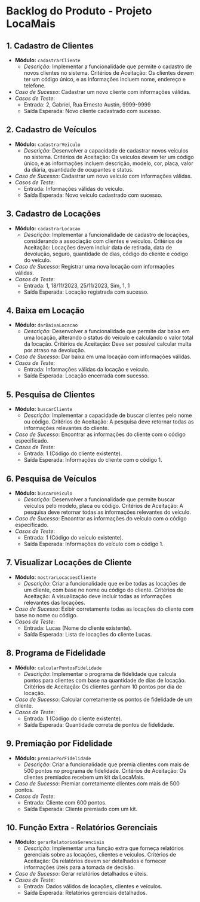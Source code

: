 # Backlog do Produto - Projeto LocaMais

## 1. Cadastro de Clientes
   - **Módulo:** `cadastrarCliente`
     - *Descrição*: Implementar a funcionalidade que permite o cadastro de novos clientes no sistema. Critérios de Aceitação: Os clientes devem ter um código único, e as informações incluem nome, endereço e telefone.
   - *Caso de Sucesso*: Cadastrar um novo cliente com informações válidas.
   - *Casos de Teste*:
     - Entrada: 2, Gabriel, Rua Ernesto Austin, 9999-9999
     - Saída Esperada: Novo cliente cadastrado com sucesso.

## 2. Cadastro de Veículos
   - **Módulo:** `cadastrarVeiculo`
     - *Descrição*: Desenvolver a capacidade de cadastrar novos veículos no sistema. Critérios de Aceitação: Os veículos devem ter um código único, e as informações incluem descrição, modelo, cor, placa, valor da diária, quantidade de ocupantes e status.
   - *Caso de Sucesso*: Cadastrar um novo veículo com informações válidas.
   - *Casos de Teste*:
     - Entrada: Informações válidas do veículo.
     - Saída Esperada: Novo veículo cadastrado com sucesso.

## 3. Cadastro de Locações
   - **Módulo:** `cadastrarLocacao`
     - *Descrição*: Implementar a funcionalidade de cadastro de locações, considerando a associação com clientes e veículos. Critérios de Aceitação: Locações devem incluir data de retirada, data de devolução, seguro, quantidade de dias, código do cliente e código do veículo.
   - *Caso de Sucesso*: Registrar uma nova locação com informações válidas.
   - *Casos de Teste*:
     - Entrada: 1, 18/11/2023, 25/11/2023, Sim, 1, 1 
     - Saída Esperada: Locação registrada com sucesso.

## 4. Baixa em Locação
   - **Módulo:** `darBaixaLocacao`
     - *Descrição*: Desenvolver a funcionalidade que permite dar baixa em uma locação, alterando o status do veículo e calculando o valor total da locação. Critérios de Aceitação: Deve ser possível calcular multa por atraso na devolução.
   - *Caso de Sucesso*: Dar baixa em uma locação com informações válidas.
   - *Casos de Teste*:
     - Entrada: Informações válidas da locação e veículo.
     - Saída Esperada: Locação encerrada com sucesso.

## 5. Pesquisa de Clientes
   - **Módulo:** `buscarCliente`
     - *Descrição*: Implementar a capacidade de buscar clientes pelo nome ou código. Critérios de Aceitação: A pesquisa deve retornar todas as informações relevantes do cliente.
   - *Caso de Sucesso*: Encontrar as informações do cliente com o código especificado.
   - *Casos de Teste*:
     - Entrada: 1 (Código do cliente existente).
     - Saída Esperada: Informações do cliente com o código 1.

## 6. Pesquisa de Veículos
   - **Módulo:** `buscarVeiculo`
     - *Descrição*: Desenvolver a funcionalidade que permite buscar veículos pelo modelo, placa ou código. Critérios de Aceitação: A pesquisa deve retornar todas as informações relevantes do veículo.
   - *Caso de Sucesso*: Encontrar as informações do veículo com o código especificado.
   - *Casos de Teste*:
     - Entrada: 1 (Código do veículo existente).
     - Saída Esperada: Informações do veículo com o código 1.

## 7. Visualizar Locações de Cliente
   - **Módulo:** `mostrarLocacoesCliente`
     - *Descrição*: Criar a funcionalidade que exibe todas as locações de um cliente, com base no nome ou código do cliente. Critérios de Aceitação: A visualização deve incluir todas as informações relevantes das locações.
   - *Caso de Sucesso*: Exibir corretamente todas as locações do cliente com base no nome ou código.
   - *Casos de Teste*:
     - Entrada: Lucas (Nome do cliente existente).
     - Saída Esperada: Lista de locações do cliente Lucas.

## 8. Programa de Fidelidade
   - **Módulo:** `calcularPontosFidelidade`
     - *Descrição*: Implementar o programa de fidelidade que calcula pontos para clientes com base na quantidade de dias de locação. Critérios de Aceitação: Os clientes ganham 10 pontos por dia de locação.
   - *Caso de Sucesso*: Calcular corretamente os pontos de fidelidade de um cliente.
   - *Casos de Teste*:
     - Entrada: 1 (Código do cliente existente).
     - Saída Esperada: Quantidade correta de pontos de fidelidade.

## 9. Premiação por Fidelidade
   - **Módulo:** `premiarPorFidelidade`
     - *Descrição*: Criar a funcionalidade que premia clientes com mais de 500 pontos no programa de fidelidade. Critérios de Aceitação: Os clientes premiados recebem um kit da LocaMais.
   - *Caso de Sucesso*: Premiar corretamente clientes com mais de 500 pontos.
   - *Casos de Teste*:
     - Entrada: Cliente com 600 pontos.
     - Saída Esperada: Cliente premiado com um kit.

## 10. Função Extra - Relatórios Gerenciais
   - **Módulo:** `gerarRelatoriosGerenciais`
     - *Descrição*: Implementar uma função extra que forneça relatórios gerenciais sobre as locações, clientes e veículos. Critérios de Aceitação: Os relatórios devem ser detalhados e fornecer informações úteis para a tomada de decisão.
   - *Caso de Sucesso*: Gerar relatórios detalhados e úteis.
   - *Casos de Teste*:
     - Entrada: Dados válidos de locações, clientes e veículos.
     - Saída Esperada: Relatórios gerenciais detalhados.

